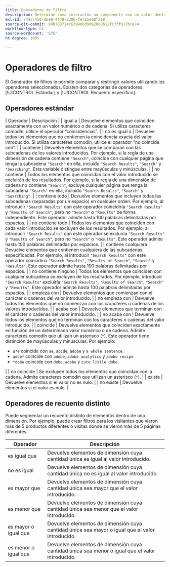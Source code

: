```yaml
---
title: Operadores de filtro
description: Determine cómo interactúa un componente con un valor dentro de un filtro.
exl-id: 744c7450-d6e9-4f78-a306-fe725ea0fa18
source-git-commit: 90b753724c639406d9da2868b12fc7ff017bce74
workflow-type: ht
source-wordcount: '575'
ht-degree: 100%

---
```


# Operadores de filtro

El Generador de filtros le permite comparar y restringir valores utilizando los operadores seleccionados. Existen dos categorías de operadores: [!UICONTROL Estándar] y [!UICONTROL Recuento específico].

## Operadores estándar

| Operador | Descripción |
| igual a | Devuelve elementos que coinciden exactamente con un valor numérico o de cadena. Si utiliza caracteres comodín, utilice el operador “coincidencias”. |
| no es igual a | Devuelve todos los elementos que no contienen la coincidencia exacta del valor introducido.  Si utiliza caracteres comodín, utilice el operador “no coincide con”. |
| contiene | Devuelve elementos que se comparan con las subcadenas de los valores introducidos. Por ejemplo, si la regla de una dimensión de cadena contiene `"Search"`, coincide con cualquier página que tenga la subcadena `"Search"` en ella, incluido `"Search Results"`, `"Search"` y `"Searching"`. Esta variable distingue entre mayúsculas y minúsculas. |
| no contiene | Todos los elementos que coincidan con el valor introducido se excluirán de los resultados. Por ejemplo, si la regla de una dimensión de cadena no contiene `"Search"`, excluye cualquier página que tenga la subcadena `"Search"` en ella, incluido `"Search Results"`, `"Search"` y `"Searching"`. |
| contiene todo | Devuelve elementos que incluyen todas las subcadenas (separadas por un espacio) en cualquier orden. Por ejemplo, al introducir `"Search Results"` con este operador coincidiría `"Search Results"` y `"Results of Search"`, pero no `"Search"` o `"Results"` de forma independiente. Este operador admite hasta 100 palabras delimitadas por espacios. |
| no contiene todo | Todos los elementos que coinciden con cada valor introducido se excluyen de los resultados. Por ejemplo, al introducir `"Search Results"` con este operador se excluiría `"Search Results"` y `"Results of Search"`, pero no `"Search"` o `"Results"`. Este operador admite hasta 100 palabras delimitadas por espacios. |
| contiene cualquiera | Devuelve elementos que contienen cualquiera de las subcadenas especificadas. Por ejemplo, al introducir `"Search Results"` con este operador coincidiría `"Search Results"`, `"Results of Search"`, `"Search"` y `"Results"`. Este operador admite hasta 100 palabras delimitadas por espacios. |
| no contiene ninguno | Todos los elementos que coinciden con cualquier subcadena se excluyen de los resultados. Por ejemplo, introducir `"Search Results"` excluiría `"Search Results"`, `"Results of Search"`, `"Search"` y `"Results"`. Este operador admite hasta 100 palabras delimitadas por espacios. |
| empieza con | Devuelve elementos que comienzan con el carácter o cadenas del valor introducido. |
| no empieza con | Devuelve todos los elementos que no comienzan con los caracteres o cadenas de los valores introducidos. |
| acaba con | Devuelve elementos que terminan con el carácter o cadenas del valor introducido. |
| no acaba con | Devuelve todos los elementos que no terminan con los caracteres o cadenas del valor introducido. |
| coincide | Devuelve elementos que coinciden exactamente en función de un determinado valor numérico o de cadena. Admite caracteres comodín que utilizan un asterisco (`*`). Este operador tiene distinción de mayúsculas y minúsculas. Por ejemplo:<ul><li>`a*e` coincide con `ae`, `abcde`, `adobe` y `a whole sentence`.</li><li>`adob*` coincide con `adobe`, `adobe analytics` y `adobo recipe`</li><li>`*dobe` coincide con `dobe`, `adobe` y `cute little dobe`.</li></ul>|
| no coincide | Se excluyen todos los elementos que coincidan con la cadena. Admite caracteres comodín que utilizan un asterisco (`*`). |
| existe | Devuelve elementos si el valor no es nulo. |
| no existe | Devuelve elementos si el valor es nulo. |

## Operadores de recuento distinto

Puede segmentar un recuento distinto de elementos dentro de una dimensión. Por ejemplo, puede crear filtros para los visitantes que vieron más de 5 productos diferentes o visitas donde se vieron más de 5 páginas diferentes.

| Operador | Descripción |
| --- | --- |
| es igual que | Devuelve elementos de dimensión cuya cantidad única es igual al valor introducido. |
| no es igual | Devuelve elementos de dimensión cuya cantidad única no es igual al valor introducido. |
| es mayor que | Devuelve elementos de dimensión cuya cantidad única sea mayor que el valor introducido. |
| es menor que | Devuelve elementos de dimensión cuya cantidad única sea menor que el valor introducido. |
| es mayor o igual que | Devuelve elementos de dimensión cuya cantidad única sea mayor o igual que el valor introducido. |
| es menor o igual que | Devuelve elementos de dimensión cuya cantidad única sea menor o igual que el valor introducido. |
